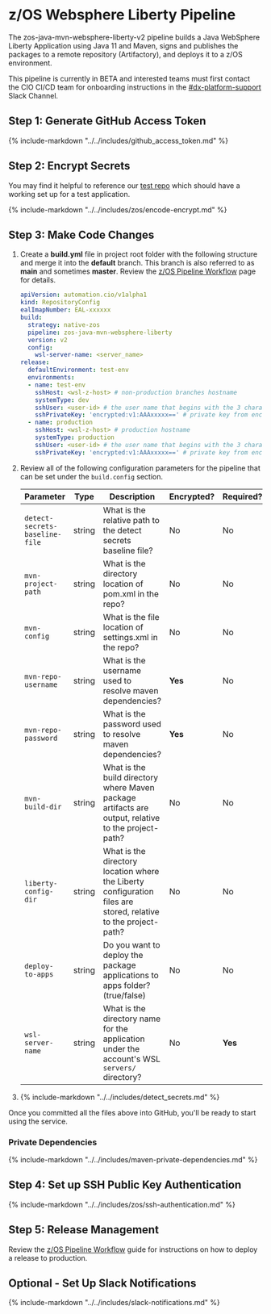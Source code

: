 # z/OS Websphere Liberty Pipeline

The zos-java-mvn-websphere-liberty-v2 pipeline builds a Java WebSphere Liberty Application using Java 11 and Maven, signs and publishes the packages to a remote repository (Artifactory), and deploys it to a z/OS environment.

This pipeline is currently in BETA and interested teams must first contact the CIO CI/CD team for onboarding instructions in the [#dx-platform-support](https://my.slack.com/archives/C02AM16DR19)  Slack Channel.

## Step 1: Generate GitHub Access Token

{%
  include-markdown "../../includes/github_access_token.md"
%}

## Step 2: Encrypt Secrets

You may find it helpful to reference our [test repo](https://github.ibm.com/cio-ci-cd-test/open-liberty-spring-boot/tree/zos) which should have a working set up for a test application.

{%
  include-markdown "../../includes/zos/encode-encrypt.md"
%}

## Step 3: Make Code Changes

1. Create a **build.yml** file in project root folder with the following structure and merge it into the **default** branch. This branch is also referred to as **main** and sometimes **master**.  Review the [z/OS Pipeline Workflow](../pipelines/workflow.md) page for details.

    <!-- prettier-ignore -->
    ```yaml
    apiVersion: automation.cio/v1alpha1
    kind: RepositoryConfig
    ealImapNumber: EAL-xxxxxx
    build:
      strategy: native-zos
      pipeline: zos-java-mvn-websphere-liberty
      version: v2
      config:
        wsl-server-name: <server_name>
    release:
      defaultEnvironment: test-env
      environments:
      - name: test-env
        sshHost: <wsl-z-host> # non-production branches hostname
        systemType: dev
        sshUser: <user-id> # the user name that begins with the 3 character application prefix, followed by letter 'd' for dev, followed by '001'
        sshPrivateKey: 'encrypted:v1:AAAxxxxx==' # private key from encryption above
      - name: production
        sshHost: <wsl-z-host> # production hostname
        systemType: production
        sshUser: <user-id> # the user name that begins with the 3 character application prefix, followed by letter 'p' for production, followed by '001'
        sshPrivateKey: 'encrypted:v1:AAAxxxxx==' # private key from encryption above
    ```

1. Review all of the following configuration parameters for the pipeline that can be set under the `build.config` section.

    | Parameter                     | Type   | Description | Encrypted? | Required? | Default |
    | ----------------------------- | ------ | ----------- | ---------- | --------- | ------- |
    | `detect-secrets-baseline-file` | string | What is the relative path to the detect secrets baseline file? | No | No | `.secrets.baseline` |
    | `mvn-project-path`            | string | What is the directory location of pom.xml in the repo? | No | No | `.` |
    | `mvn-config`                   | string | What is the file location of settings.xml in the repo? | No | No | |
    | `mvn-repo-username`           | string | What is the username used to resolve maven dependencies? | **Yes** | No | |
    | `mvn-repo-password`           | string |  What is the password used to resolve maven dependencies? | **Yes** | No | |
    | `mvn-build-dir`               | string | What is the build directory where Maven package artifacts are output, relative to the project-path? | No | No | `target` |
    | `liberty-config-dir`           | string | What is the directory location where the Liberty configuration files are stored, relative to the project-path? | No | No | `src/main/liberty/config/` |
    | `deploy-to-apps`              | string | Do you want to deploy the package applications to apps folder? (true/false) | No | No | |
    | `wsl-server-name`             | string | What is the directory name for the application under the account's WSL `servers/` directory? | No | **Yes** | |


1. {%
       include-markdown "../../includes/detect_secrets.md"
    %}


Once you committed all the files above into GitHub, you'll be ready to start using the service.

### Private Dependencies

{%
  include-markdown "../../includes/maven-private-dependencies.md"
%}

## Step 4: Set up SSH Public Key Authentication

{%
  include-markdown "../../includes/zos/ssh-authentication.md"
%}

## Step 5: Release Management

Review the [z/OS Pipeline Workflow](../pipelines/workflow.md) guide for instructions on how to deploy a release to production.

## Optional - Set Up Slack Notifications

{%
  include-markdown "../../includes/slack-notifications.md"
%}
